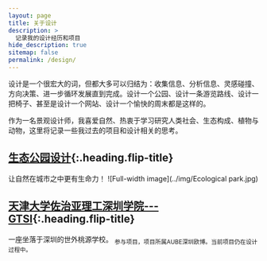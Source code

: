 ```yaml
---
layout: page
title: 关于设计
description: >
  记录我的设计经历和项目
hide_description: true
sitemap: false
permalink: /design/
---
```


设计是一个很宏大的词，但都大多可以归结为：收集信息、分析信息、灵感碰撞、方向决策、进一步循环发展直到完成。设计一个公园、设计一条游览路线、设计一把椅子、甚至是设计一个网站、设计一个愉快的周末都是这样的。

作为一名景观设计师，我喜爱自然、热衷于学习研究人类社会、生态构成、植物与动物，这里将记录一些我过去的项目和设计相关的思考。

## [生态公园设计]{:.heading.flip-title}
让自然在城市之中更有生命力！
![Full-width image](../img/Ecological park.jpg)

## [天津大学佐治亚理工深圳学院---GTSI]{:.heading.flip-title}
一座坐落于深圳的世外桃源学校。
<sub>参与项目，项目所属AUBE深圳欧博。当前项目仍在设计过程中。</sub>

[生态公园设计]: ecological_park.md
[天津大学佐治亚理工深圳学院---GTSI]: gtsi.md
